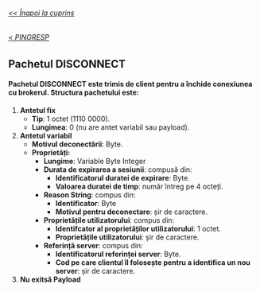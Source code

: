 ###### [<< Înapoi la cuprins](../Cuprins.md)

######  [< PINGRESP](16.%20PINGRESP.md) 
## Pachetul DISCONNECT
#### Pachetul DISCONNECT este trimis de client pentru a închide conexiunea cu brokerul. Structura pachetului este:

1. **Antetul fix**
    - **Tip**: 1 octet (1110 0000).
    - **Lungimea**: 0 (nu are antet variabil sau payload).
2. **Antetul variabil**
    - **Motivul deconectării**: Byte.
    - **Proprietăți:**
        - **Lungime**: Variable Byte Integer
        - **Durata de expirarea a sesiunii**: compusă din:
            - **Identificatorul duratei de expirare**:  Byte.
            - **Valoarea duratei de timp**: număr întreg pe 4 octeți.
        - **Reason String**: compus din:
            - **Identificator**: Byte
            - **Motivul pentru deconectare**: șir de caractere.
        - **Proprietățile utilizatorului**: compus din:
            - **Identifcator al proprietăților utilizatorului**: 1 octet.
            - **Proprietățile utilizatorului**: șir de caractere.
        - **Referință server**: compus din:
            - **Identificatorul referinței server**: Byte.
            - **Cod pe care clientul îl folosește pentru a identifica un nou server**: șir de caractere.  
3. **Nu exitsă Payload**
